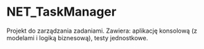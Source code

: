 # NET_TaskManager
Projekt do zarządzania zadaniami. Zawiera: aplikację konsolową (z modelami i logiką biznesową), testy jednostkowe.
